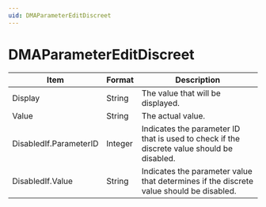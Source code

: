 ```yaml
---
uid: DMAParameterEditDiscreet
---
```


# DMAParameterEditDiscreet

| Item                   | Format  | Description                                                                                |
|------------------------|---------|--------------------------------------------------------------------------------------------|
| Display                | String  | The value that will be displayed.                                                          |
| Value                  | String  | The actual value.                                                                          |
| DisabledIf.ParameterID | Integer | Indicates the parameter ID that is used to check if the discrete value should be disabled. |
| DisabledIf.Value       | String  | Indicates the parameter value that determines if the discrete value should be disabled.    |

